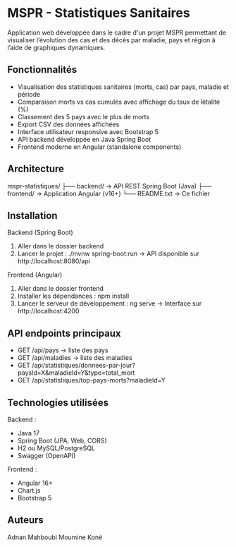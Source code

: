 
MSPR - Statistiques Sanitaires
==============================

Application web développée dans le cadre d'un projet MSPR permettant de visualiser l’évolution des cas et des décès par maladie, pays et région à l’aide de graphiques dynamiques.

Fonctionnalités
---------------
- Visualisation des statistiques sanitaires (morts, cas) par pays, maladie et période
- Comparaison morts vs cas cumulés avec affichage du taux de létalité (%)
- Classement des 5 pays avec le plus de morts
- Export CSV des données affichées
- Interface utilisateur responsive avec Bootstrap 5
- API backend développée en Java Spring Boot
- Frontend moderne en Angular (standalone components)

Architecture
------------
mspr-statistiques/
├── backend/              → API REST Spring Boot (Java)
├── frontend/             → Application Angular (v16+)
└── README.txt            → Ce fichier

Installation
------------
Backend (Spring Boot)
1. Aller dans le dossier backend
2. Lancer le projet :
   ./mvnw spring-boot:run
   → API disponible sur http://localhost:8080/api

Frontend (Angular)
1. Aller dans le dossier frontend
2. Installer les dépendances :
   npm install
3. Lancer le serveur de développement :
   ng serve
   → Interface sur http://localhost:4200

API endpoints principaux
------------------------
- GET /api/pays → liste des pays
- GET /api/maladies → liste des maladies
- GET /api/statistiques/donnees-par-jour?paysId=X&maladieId=Y&type=total_mort
- GET /api/statistiques/top-pays-morts?maladieId=Y

Technologies utilisées
----------------------
Backend :
- Java 17
- Spring Boot (JPA, Web, CORS)
- H2 ou MySQL/PostgreSQL
- Swagger (OpenAPI)

Frontend :
- Angular 16+
- Chart.js
- Bootstrap 5

Auteurs
-------
Adnan Mahboubi
Moumine Koné

